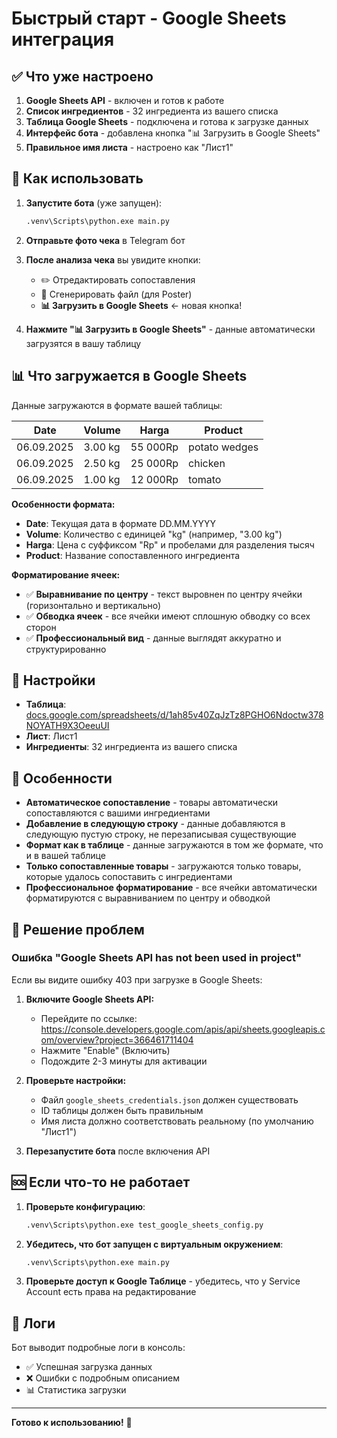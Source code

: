 # Быстрый старт - Google Sheets интеграция

## ✅ Что уже настроено

1. **Google Sheets API** - включен и готов к работе
2. **Список ингредиентов** - 32 ингредиента из вашего списка
3. **Таблица Google Sheets** - подключена и готова к загрузке данных
4. **Интерфейс бота** - добавлена кнопка "📊 Загрузить в Google Sheets"
5. **Правильное имя листа** - настроено как "Лист1"

## 🚀 Как использовать

1. **Запустите бота** (уже запущен):
   ```bash
   .venv\Scripts\python.exe main.py
   ```

2. **Отправьте фото чека** в Telegram бот

3. **После анализа чека** вы увидите кнопки:
   - ✏️ Отредактировать сопоставления
   - 📄 Сгенерировать файл (для Poster)
   - **📊 Загрузить в Google Sheets** ← новая кнопка!

4. **Нажмите "📊 Загрузить в Google Sheets"** - данные автоматически загрузятся в вашу таблицу

## 📊 Что загружается в Google Sheets

Данные загружаются в формате вашей таблицы:

| Date       | Volume      | Harga       | Product         |
|------------|-------------|-------------|-----------------|
| 06.09.2025 | 3.00 kg     | 55 000Rp    | potato wedges   |
| 06.09.2025 | 2.50 kg     | 25 000Rp    | chicken         |
| 06.09.2025 | 1.00 kg     | 12 000Rp    | tomato          |

**Особенности формата:**
- **Date**: Текущая дата в формате DD.MM.YYYY
- **Volume**: Количество с единицей "kg" (например, "3.00 kg")
- **Harga**: Цена с суффиксом "Rp" и пробелами для разделения тысяч
- **Product**: Название сопоставленного ингредиента

**Форматирование ячеек:**
- ✅ **Выравнивание по центру** - текст выровнен по центру ячейки (горизонтально и вертикально)
- ✅ **Обводка ячеек** - все ячейки имеют сплошную обводку со всех сторон
- ✅ **Профессиональный вид** - данные выглядят аккуратно и структурированно

## 🔧 Настройки

- **Таблица**: [docs.google.com/spreadsheets/d/1ah85v40ZqJzTz8PGHO6Ndoctw378NOYATH9X3OeeuUI](https://docs.google.com/spreadsheets/d/1ah85v40ZqJzTz8PGHO6Ndoctw378NOYATH9X3OeeuUI)
- **Лист**: Лист1
- **Ингредиенты**: 32 ингредиента из вашего списка

## 🎯 Особенности

- **Автоматическое сопоставление** - товары автоматически сопоставляются с вашими ингредиентами
- **Добавление в следующую строку** - данные добавляются в следующую пустую строку, не перезаписывая существующие
- **Формат как в таблице** - данные загружаются в том же формате, что и в вашей таблице
- **Только сопоставленные товары** - загружаются только товары, которые удалось сопоставить с ингредиентами
- **Профессиональное форматирование** - все ячейки автоматически форматируются с выравниванием по центру и обводкой

## 🔧 Решение проблем

### Ошибка "Google Sheets API has not been used in project"
Если вы видите ошибку 403 при загрузке в Google Sheets:

1. **Включите Google Sheets API:**
   - Перейдите по ссылке: https://console.developers.google.com/apis/api/sheets.googleapis.com/overview?project=366461711404
   - Нажмите "Enable" (Включить)
   - Подождите 2-3 минуты для активации

2. **Проверьте настройки:**
   - Файл `google_sheets_credentials.json` должен существовать
   - ID таблицы должен быть правильным
   - Имя листа должно соответствовать реальному (по умолчанию "Лист1")

3. **Перезапустите бота** после включения API

## 🆘 Если что-то не работает

1. **Проверьте конфигурацию**:
   ```bash
   .venv\Scripts\python.exe test_google_sheets_config.py
   ```

2. **Убедитесь, что бот запущен с виртуальным окружением**:
   ```bash
   .venv\Scripts\python.exe main.py
   ```

3. **Проверьте доступ к Google Таблице** - убедитесь, что у Service Account есть права на редактирование

## 📝 Логи

Бот выводит подробные логи в консоль:
- ✅ Успешная загрузка данных
- ❌ Ошибки с подробным описанием
- 📊 Статистика загрузки

---

**Готово к использованию!** 🎉

